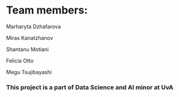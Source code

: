 # Team members:

Marharyta Dzhafarova 

Miras Kanatzhanov 

Shantanu Motiani 

Felicia Otto 

Megu Tsujibayashi 

### This project is a part of Data Science and AI minor at UvA
